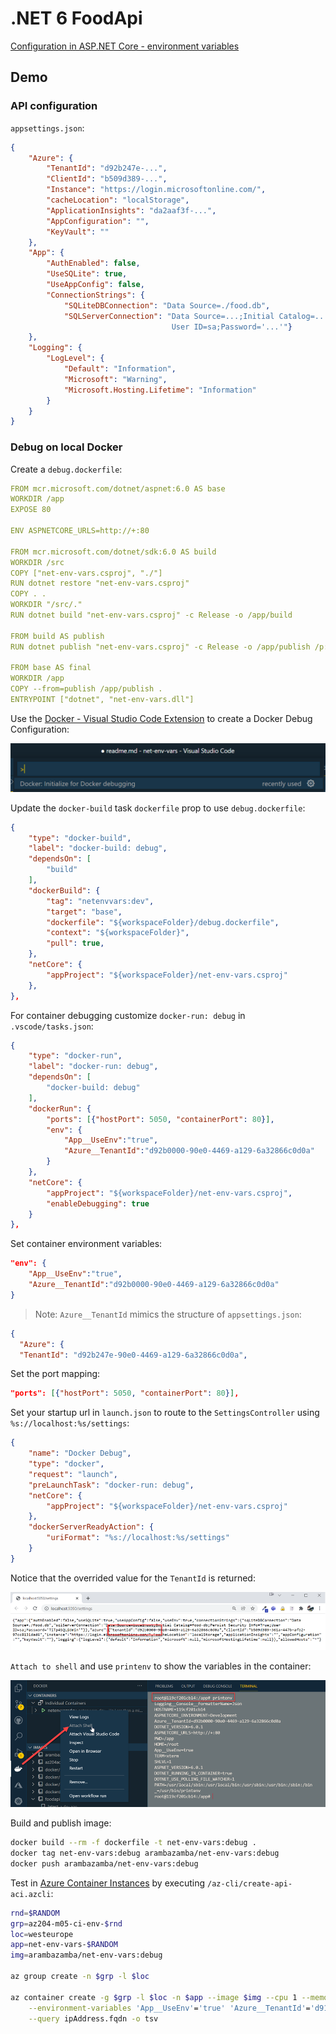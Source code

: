 # .NET 6 FoodApi

[Configuration in ASP.NET Core - environment variables](https://docs.microsoft.com/en-us/aspnet/core/fundamentals/configuration/?view=aspnetcore-6.0#environment-variables)

## Demo

### API configuration

`appsettings.json`:

```json
{
    "Azure": {
        "TenantId": "d92b247e-...",
        "ClientId": "b509d389-...",
        "Instance": "https://login.microsoftonline.com/",
        "cacheLocation": "localStorage",
        "ApplicationInsights": "da2aaf3f-...",
        "AppConfiguration": "",
        "KeyVault": ""
    },
    "App": {
        "AuthEnabled": false,
        "UseSQLite": true,
        "UseAppConfig": false,
        "ConnectionStrings": {
            "SQLiteDBConnection": "Data Source=./food.db",
            "SQLServerConnection": "Data Source=...;Initial Catalog=...;Persist Security Info=True;
                                    User ID=sa;Password='...'"}
    },
    "Logging": {
        "LogLevel": {
            "Default": "Information",
            "Microsoft": "Warning",
            "Microsoft.Hosting.Lifetime": "Information"
        }
    }    
}
```

### Debug on local Docker

Create a `debug.dockerfile`:

```yml
FROM mcr.microsoft.com/dotnet/aspnet:6.0 AS base
WORKDIR /app
EXPOSE 80

ENV ASPNETCORE_URLS=http://+:80

FROM mcr.microsoft.com/dotnet/sdk:6.0 AS build
WORKDIR /src
COPY ["net-env-vars.csproj", "./"]
RUN dotnet restore "net-env-vars.csproj"
COPY . .
WORKDIR "/src/."
RUN dotnet build "net-env-vars.csproj" -c Release -o /app/build

FROM build AS publish
RUN dotnet publish "net-env-vars.csproj" -c Release -o /app/publish /p:UseAppHost=false

FROM base AS final
WORKDIR /app
COPY --from=publish /app/publish .
ENTRYPOINT ["dotnet", "net-env-vars.dll"]
```

Use the [Docker - Visual Studio Code Extension](https://marketplace.visualstudio.com/items?itemName=ms-azuretools.vscode-docker) to create a Docker Debug Configuration:

![docker-ext](/_images/docker-ext.png)

Update the `docker-build` task `dockerfile` prop to use `debug.dockerfile`:

```json
{
    "type": "docker-build",
    "label": "docker-build: debug",
    "dependsOn": [
        "build"
    ],
    "dockerBuild": {
        "tag": "netenvvars:dev",
        "target": "base",
        "dockerfile": "${workspaceFolder}/debug.dockerfile",
        "context": "${workspaceFolder}",
        "pull": true,
    },
    "netCore": {
        "appProject": "${workspaceFolder}/net-env-vars.csproj"
    },
},
```

For container debugging customize `docker-run: debug` in `.vscode/tasks.json`:

```json
{
    "type": "docker-run",
    "label": "docker-run: debug",
    "dependsOn": [
        "docker-build: debug"
    ],
    "dockerRun": {
        "ports": [{"hostPort": 5050, "containerPort": 80}],
        "env": {            
            "App__UseEnv":"true",
            "Azure__TenantId":"d92b0000-90e0-4469-a129-6a32866c0d0a"
        }
    },
    "netCore": {
        "appProject": "${workspaceFolder}/net-env-vars.csproj",
        "enableDebugging": true
    }
},
```

Set container environment variables:

```json
"env": {            
    "App__UseEnv":"true",
    "Azure__TenantId":"d92b0000-90e0-4469-a129-6a32866c0d0a"
}
```

>Note: `Azure__TenantId` mimics the structure of `appsettings.json`:

```json
{ 
  "Azure": {
  "TenantId": "d92b247e-90e0-4469-a129-6a32866c0d0a",
```

Set the port mapping:

```json
"ports": [{"hostPort": 5050, "containerPort": 80}],
```

Set your startup url in `launch.json` to route to the `SettingsController` using `%s://localhost:%s/settings`:

```json
{
    "name": "Docker Debug",
    "type": "docker",
    "request": "launch",
    "preLaunchTask": "docker-run: debug",
    "netCore": {
        "appProject": "${workspaceFolder}/net-env-vars.csproj"
    },
    "dockerServerReadyAction": {
        "uriFormat": "%s://localhost:%s/settings"
    }
}
```

Notice that the overrided value for the `TenantId` is returned:

![tenantid](/_images/tenantid.png)

`Attach to shell` and use `printenv` to show the variables in the container:

![attach](/_images/attach.png)

Build and publish image:

```bash
docker build --rm -f dockerfile -t net-env-vars:debug .
docker tag net-env-vars:debug arambazamba/net-env-vars:debug
docker push arambazamba/net-env-vars:debug
```

Test in [Azure Container Instances](https://docs.microsoft.com/en-us/azure/container-instances/) by executing `/az-cli/create-api-aci.azcli`:

```bash
rnd=$RANDOM
grp=az204-m05-ci-env-$rnd
loc=westeurope
app=net-env-vars-$RANDOM
img=arambazamba/net-env-vars:debug

az group create -n $grp -l $loc

az container create -g $grp -l $loc -n $app --image $img --cpu 1 --memory 1 --dns-name-label $app --port 80 \
    --environment-variables 'App__UseEnv'='true' 'Azure__TenantId'='d9101010-90e0-4469-a129-6a32866c0d0a' \
    --query ipAddress.fqdn -o tsv
```